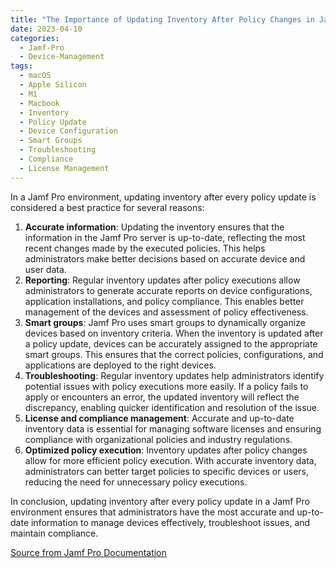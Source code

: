 ```yaml
---
title: "The Importance of Updating Inventory After Policy Changes in Jamf Pro"
date: 2023-04-10
categories:
  - Jamf-Pro
  - Device-Management
tags:
  - macOS
  - Apple Silicon
  - M1
  - Macbook
  - Inventory
  - Policy Update
  - Device Configuration
  - Smart Groups
  - Troubleshooting
  - Compliance
  - License Management
---
```

In a Jamf Pro environment, updating inventory after every policy update is considered a best practice for several reasons:

1. **Accurate information**: Updating the inventory ensures that the information in the Jamf Pro server is up-to-date, reflecting the most recent changes made by the executed policies. This helps administrators make better decisions based on accurate device and user data.
2. **Reporting**: Regular inventory updates after policy executions allow administrators to generate accurate reports on device configurations, application installations, and policy compliance. This enables better management of the devices and assessment of policy effectiveness.
3. **Smart groups**: Jamf Pro uses smart groups to dynamically organize devices based on inventory criteria. When the inventory is updated after a policy update, devices can be accurately assigned to the appropriate smart groups. This ensures that the correct policies, configurations, and applications are deployed to the right devices.
4. **Troubleshooting**: Regular inventory updates help administrators identify potential issues with policy executions more easily. If a policy fails to apply or encounters an error, the updated inventory will reflect the discrepancy, enabling quicker identification and resolution of the issue.
5. **License and compliance management**: Accurate and up-to-date inventory data is essential for managing software licenses and ensuring compliance with organizational policies and industry regulations.
6. **Optimized policy execution**: Inventory updates after policy changes allow for more efficient policy execution. With accurate inventory data, administrators can better target policies to specific devices or users, reducing the need for unnecessary policy executions.

In conclusion, updating inventory after every policy update in a Jamf Pro environment ensures that administrators have the most accurate and up-to-date information to manage devices effectively, troubleshoot issues, and maintain compliance.

[Source from Jamf Pro Documentation](https://learn.jamf.com/bundle/jamf-pro-documentation-current/page/Computer_Inventory_Information.html)
